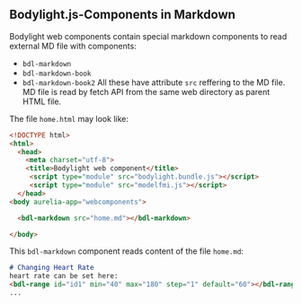 ## Bodylight.js-Components in Markdown

Bodylight web components contain special markdown components to read external MD file with components:
 - `bdl-markdown`
 - `bdl-markdown-book`
 - `bdl-markdown-book2`
All these have attribute `src` reffering to the MD file. MD file is read by fetch API from the same web directory as parent HTML file.
  
The file `home.html` may look like:
```html
<!DOCTYPE html>
<html>
  <head>
    <meta charset="utf-8">
    <title>Bodylight web component</title>
     <script type="module" src="bodylight.bundle.js"></script>
     <script type="module" src="modelfmi.js"></script>
  </head>
<body aurelia-app="webcomponents">

  <bdl-markdown src="home.md"></bdl-markdown>

</body>
```

This `bdl-markdown` component reads content of the file `home.md`:
```markdown
# Changing Heart Rate
heart rate can be set here:
<bdl-range id="id1" min="40" max="180" step="1" default="60"></bdl-range>
...
```
